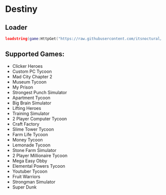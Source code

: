 # Destiny

## Loader
```lua
loadstring(game:HttpGet("https://raw.githubusercontent.com/itsnoctural/Destiny/main/loader.lua"))()
```

## Supported Games:
* Clicker Heroes
* Custom PC Tycoon 
* Mad City Chapter 2 
* Museum Tycoon 
* My Prison
* Strongest Punch Simulator
* Apartment Tycoon
* Big Brain Simulator
* Lifting Heroes
* Training Simulator
* 2 Player Computer Tycoon
* Craft Factory
* Slime Tower Tycoon
* Farm Life Tycoon
* Money Tycoon
* Lemonade Tycoon
* Stone Farm Simulator
* 2 Player Millionaire Tycoon
* Mega Easy Obby
* Elemental Powers Tycoon
* Youtuber Tycoon
* Fruit Warriors
* Strongman Simulator
* Super Dunk

